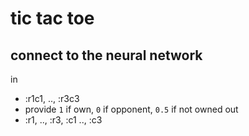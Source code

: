 # tic tac toe

## connect to the neural network

in
- :r1c1, .., :r3c3
- provide `1` if own, `0` if opponent, `0.5` if not owned
out
- :r1, .., :r3, :c1 .., :c3
